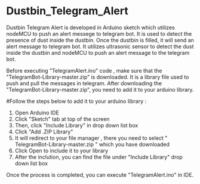 # Dustbin_Telegram_Alert

Dustbin Telegram Alert is developed in Arduino sketch which utilizes nodeMCU to push an alert messege to telegram bot. It is used to detect the presence of dust inside the dustbin. Once the dustbin is filled, it will send an alert message to telegram bot. It utilizes ultrasonic sensor to detect the dust inside the dustbin and nodeMCU to push an alert message to the telegram bot. 

Before executing "TelegramAlert.ino" code , make sure that the "TelegramBot-Library-master.zip" is downloaded. It is a library file used to push and pull the messages in telegram. After downloading the "TelegramBot-Library-master.zip", you need to add it to your arduino library. 

#Follow the steps below to add it to your arduino library :

1. Open Arduino IDE
2. Click "Sketch" tab at top of the screen
3. Then, click "Include Library" in drop down list box
4. Click "Add .ZIP Library"
5. It will redirect to your file manager , there you need to select " TelegramBot-Library-master.zip " which you have downloaded 
6. Click Open to include it to your library
7. After the inclution, you can find the file under "Include Library" drop down list box

Once the process is completed, you can execute "TelegramAlert.ino" in IDE.

